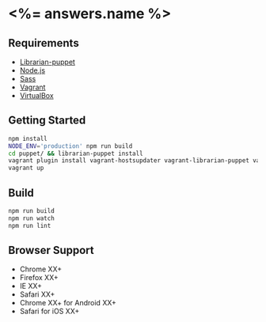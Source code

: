 # <%= answers.name %>

## Requirements
- [Librarian-puppet](https://github.com/voxpupuli/librarian-puppet)
- [Node.js](https://nodejs.org/en/)
- [Sass](http://sass-lang.com/)
- [Vagrant](https://www.vagrantup.com/)
- [VirtualBox](https://www.virtualbox.org/)

## Getting Started
```sh
npm install
NODE_ENV='production' npm run build
cd puppet/ && librarian-puppet install
vagrant plugin install vagrant-hostsupdater vagrant-librarian-puppet vagrant-puppet-install vagrant-vbguest
vagrant up
```

## Build
```sh
npm run build
npm run watch
npm run lint
```

## Browser Support
- Chrome XX+
- Firefox XX+
- IE XX+
- Safari XX+
- Chrome XX+ for Android XX+
- Safari for iOS XX+
